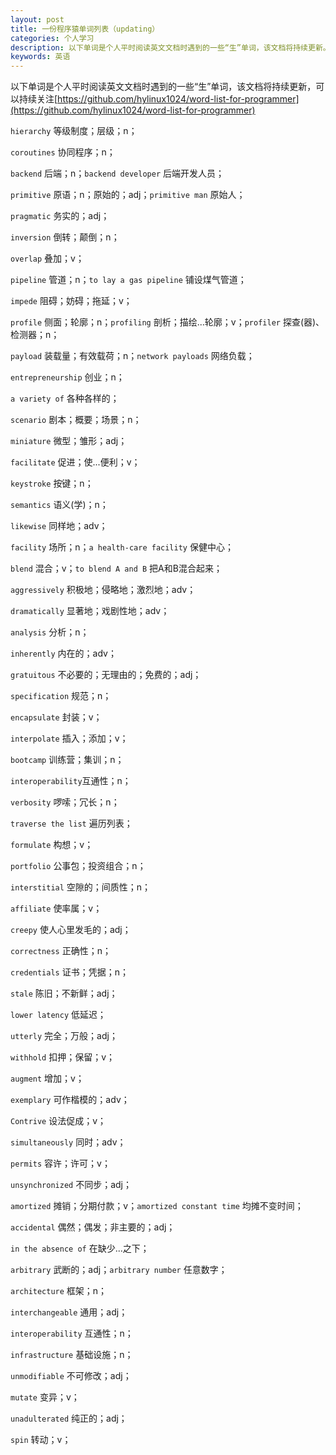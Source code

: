 ```yaml
---
layout: post
title: 一份程序猿单词列表（updating）
categories: 个人学习
description: 以下单词是个人平时阅读英文文档时遇到的一些“生”单词，该文档将持续更新。
keywords: 英语
---
```


以下单词是个人平时阅读英文文档时遇到的一些“生”单词，该文档将持续更新，可以持续关注[https://github.com/hylinux1024/word-list-for-programmer](https://github.com/hylinux1024/word-list-for-programmer)

`hierarchy` 等级制度；层级；n；

`coroutines` 协同程序；n；

`backend` 后端；n；`backend developer` 后端开发人员；

`primitive` 原语；n；原始的；adj；`primitive man` 原始人；

`pragmatic` 务实的；adj；

`inversion` 倒转；颠倒；n；

`overlap` 叠加；v；

`pipeline` 管道；n；`to lay a gas pipeline` 铺设煤气管道；

`impede` 阻碍；妨碍；拖延；v；

`profile` 侧面；轮廓；n；`profiling` 剖析；描绘...轮廓；v；`profiler` 探查(器)、检测器；n；

`payload` 装载量；有效载荷；n；`network payloads` 网络负载；

`entrepreneurship` 创业；n；

`a variety of` 各种各样的；

`scenario` 剧本；概要；场景；n；

`miniature` 微型；雏形；adj；

`facilitate` 促进；使...便利；v；

`keystroke` 按键；n；

`semantics` 语义(学)；n；

`likewise` 同样地；adv；

`facility` 场所；n；`a health-care facility` 保健中心；

`blend` 混合；v；`to blend A and B` 把A和B混合起来；

`aggressively` 积极地；侵略地；激烈地；adv；

`dramatically` 显著地；戏剧性地；adv；

`analysis` 分析；n；

`inherently` 内在的；adv；

`gratuitous` 不必要的；无理由的；免费的；adj；

`specification` 规范；n；

`encapsulate` 封装；v；

`interpolate` 插入；添加；v；

`bootcamp` 训练营；集训；n；

`interoperability`互通性；n；

`verbosity` 啰嗦；冗长；n；

`traverse the list` 遍历列表；

`formulate` 构想；v；

`portfolio` 公事包；投资组合；n；

`interstitial` 空隙的；间质性；n；

`affiliate` 使率属；v；

`creepy` 使人心里发毛的；adj；

`correctness` 正确性；n；

`credentials` 证书；凭据；n；

`stale` 陈旧；不新鲜；adj；

`lower latency` 低延迟；

`utterly` 完全；万般；adj；

`withhold` 扣押；保留；v；

`augment` 增加；v；

`exemplary` 可作楷模的；adv；

`Contrive` 设法促成；v；

`simultaneously` 同时；adv；

`permits` 容许；许可；v；

`unsynchronized` 不同步；adj；

`amortized` 摊销；分期付款；v；`amortized constant time` 均摊不变时间；

`accidental` 偶然；偶发；非主要的；adj；

`in the absence of` 在缺少...之下；

`arbitrary` 武断的；adj；`arbitrary number` 任意数字；

`architecture` 框架；n；

`interchangeable` 通用；adj；

`interoperability` 互通性；n；

`infrastructure` 基础设施；n；

`unmodifiable` 不可修改；adj；

`mutate` 变异；v；

`unadulterated` 纯正的；adj；

`spin` 转动；v；